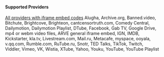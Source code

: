 
#### Supported Providers ####

[All providers with iframe embed codes](https://nextgenthemes.com/plugins/arve/documentation/#general-iframe-embedding)
Alugha, Archive.org, Banned.video, Bitchute, Brightcove, Brighteon, cantcensortruth.com, Comedy Central, Dailymotion, Dailymotion Playlist, DTube, Facebook, Gab TV, Google Drive, mp4 or webm video files, ARVE general iframe embed, IGN, IMDB, Kickstarter, kla.tv, Livestream.com, Mail.ru, Metacafe, myspace, ooyala, v.qq.com, Rumble.com, RuTube.ru, Snotr, TED Talks, TikTok, Twitch, Viddler, Vimeo, VK, Wistia, XTube, Yahoo, Youku, YouTube, YouTube Playlist